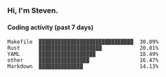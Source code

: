 ### Hi, I'm Steven.

#### Coding activity (past 7 days)
```
Makefile  ▓▓▓▓▓▓▓▓▓▓▓▓▓▓▓▓▓▓▓▓▓▓▓▓▓▓▓▓▓▓  30.09%
Rust      ▓▓▓▓▓▓▓▓▓▓▓▓▓▓▓▓▓▓▓▓            20.81%
YAML      ▓▓▓▓▓▓▓▓▓▓▓▓▓▓▓▓▓▓              18.49%
other     ▓▓▓▓▓▓▓▓▓▓▓▓▓▓▓▓                16.47%
Markdown  ▓▓▓▓▓▓▓▓▓▓▓▓▓▓                  14.13%
```
